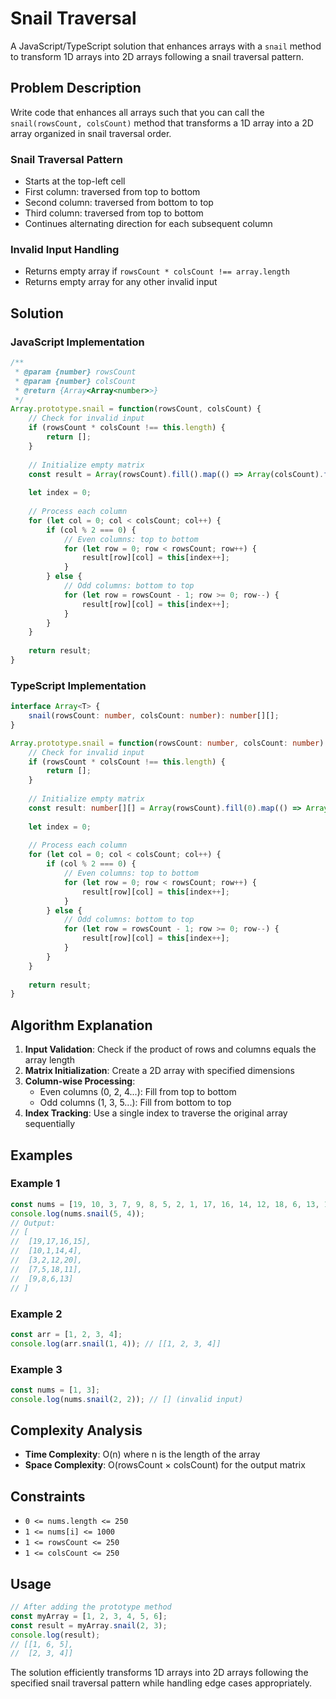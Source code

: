 # Snail Traversal

A JavaScript/TypeScript solution that enhances arrays with a `snail` method to transform 1D arrays into 2D arrays following a snail traversal pattern.

## Problem Description

Write code that enhances all arrays such that you can call the `snail(rowsCount, colsCount)` method that transforms a 1D array into a 2D array organized in snail traversal order.

### Snail Traversal Pattern

- Starts at the top-left cell
- First column: traversed from top to bottom
- Second column: traversed from bottom to top
- Third column: traversed from top to bottom
- Continues alternating direction for each subsequent column

### Invalid Input Handling

- Returns empty array if `rowsCount * colsCount !== array.length`
- Returns empty array for any other invalid input

## Solution

### JavaScript Implementation

```javascript
/**
 * @param {number} rowsCount
 * @param {number} colsCount
 * @return {Array<Array<number>>}
 */
Array.prototype.snail = function(rowsCount, colsCount) {
    // Check for invalid input
    if (rowsCount * colsCount !== this.length) {
        return [];
    }
    
    // Initialize empty matrix
    const result = Array(rowsCount).fill().map(() => Array(colsCount).fill(0));
    
    let index = 0;
    
    // Process each column
    for (let col = 0; col < colsCount; col++) {
        if (col % 2 === 0) {
            // Even columns: top to bottom
            for (let row = 0; row < rowsCount; row++) {
                result[row][col] = this[index++];
            }
        } else {
            // Odd columns: bottom to top
            for (let row = rowsCount - 1; row >= 0; row--) {
                result[row][col] = this[index++];
            }
        }
    }
    
    return result;
}
```

### TypeScript Implementation

```typescript
interface Array<T> {
    snail(rowsCount: number, colsCount: number): number[][];
}

Array.prototype.snail = function(rowsCount: number, colsCount: number): number[][] {
    // Check for invalid input
    if (rowsCount * colsCount !== this.length) {
        return [];
    }
    
    // Initialize empty matrix
    const result: number[][] = Array(rowsCount).fill(0).map(() => Array(colsCount).fill(0));
    
    let index = 0;
    
    // Process each column
    for (let col = 0; col < colsCount; col++) {
        if (col % 2 === 0) {
            // Even columns: top to bottom
            for (let row = 0; row < rowsCount; row++) {
                result[row][col] = this[index++];
            }
        } else {
            // Odd columns: bottom to top
            for (let row = rowsCount - 1; row >= 0; row--) {
                result[row][col] = this[index++];
            }
        }
    }
    
    return result;
}
```

## Algorithm Explanation

1. **Input Validation**: Check if the product of rows and columns equals the array length
2. **Matrix Initialization**: Create a 2D array with specified dimensions
3. **Column-wise Processing**:
   - Even columns (0, 2, 4...): Fill from top to bottom
   - Odd columns (1, 3, 5...): Fill from bottom to top
4. **Index Tracking**: Use a single index to traverse the original array sequentially

## Examples

### Example 1
```javascript
const nums = [19, 10, 3, 7, 9, 8, 5, 2, 1, 17, 16, 14, 12, 18, 6, 13, 11, 20, 4, 15];
console.log(nums.snail(5, 4));
// Output:
// [
//  [19,17,16,15],
//  [10,1,14,4],
//  [3,2,12,20],
//  [7,5,18,11],
//  [9,8,6,13]
// ]
```

### Example 2
```javascript
const arr = [1, 2, 3, 4];
console.log(arr.snail(1, 4)); // [[1, 2, 3, 4]]
```

### Example 3
```javascript
const nums = [1, 3];
console.log(nums.snail(2, 2)); // [] (invalid input)
```

## Complexity Analysis

- **Time Complexity**: O(n) where n is the length of the array
- **Space Complexity**: O(rowsCount × colsCount) for the output matrix

## Constraints

- `0 <= nums.length <= 250`
- `1 <= nums[i] <= 1000`
- `1 <= rowsCount <= 250`
- `1 <= colsCount <= 250`

## Usage

```javascript
// After adding the prototype method
const myArray = [1, 2, 3, 4, 5, 6];
const result = myArray.snail(2, 3);
console.log(result);
// [[1, 6, 5],
//  [2, 3, 4]]
```

The solution efficiently transforms 1D arrays into 2D arrays following the specified snail traversal pattern while handling edge cases appropriately.
